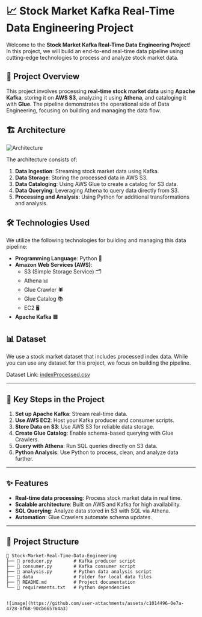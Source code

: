 # 📈 Stock Market Kafka Real-Time Data Engineering Project

Welcome to the **Stock Market Kafka Real-Time Data Engineering Project**! In this project, we will build an end-to-end real-time data pipeline using cutting-edge technologies to process and analyze stock market data. 

## 🚀 Project Overview
This project involves processing **real-time stock market data** using **Apache Kafka**, storing it on **AWS S3**, analyzing it using **Athena**, and cataloging it with **Glue**. The pipeline demonstrates the operational side of Data Engineering, focusing on building and managing the data flow.

## 🏗️ Architecture

![Architecture](https://github.com/user-attachments/assets/e451102b-2746-4dd0-afcf-7a6a1d6d5c32)

The architecture consists of:
1. **Data Ingestion**: Streaming stock market data using Kafka.
2. **Data Storage**: Storing the processed data in AWS S3.
3. **Data Cataloging**: Using AWS Glue to create a catalog for S3 data.
4. **Data Querying**: Leveraging Athena to query data directly from S3.
5. **Processing and Analysis**: Using Python for additional transformations and analysis.

## 🛠️ Technologies Used
We utilize the following technologies for building and managing this data pipeline:

- **Programming Language**: Python 🐍
- **Amazon Web Services (AWS)**:
  - S3 (Simple Storage Service) 🗂️
  - Athena 📊
  - Glue Crawler 🕷️
  - Glue Catalog 📚
  - EC2 🖥️
- **Apache Kafka** 🟧

## 📊 Dataset
We use a stock market dataset that includes processed index data. While you can use any dataset for this project, we focus on building the pipeline.

Dataset Link: [indexProcessed.csv](https://github.com/Aymen016/Real-Time-Stock-Market-Analysis/dataset/indexProcessed.csv)


---

## 🔑 Key Steps in the Project
1. **Set up Apache Kafka**: Stream real-time data.
2. **Use AWS EC2**: Host your Kafka producer and consumer scripts.
3. **Store Data on S3**: Use AWS S3 for reliable data storage.
4. **Create Glue Catalog**: Enable schema-based querying with Glue Crawlers.
5. **Query with Athena**: Run SQL queries directly on S3 data.
6. **Python Analysis**: Use Python to process, clean, and analyze data further.

---

## ✨ Features
- **Real-time data processing**: Process stock market data in real time.
- **Scalable architecture**: Built on AWS and Kafka for high availability.
- **SQL Querying**: Analyze data stored in S3 with SQL via Athena.
- **Automation**: Glue Crawlers automate schema updates.

---

## 📂 Project Structure
```plaintext
📂 Stock-Market-Real-Time-Data-Engineering
├── 📜 producer.py        # Kafka producer script
├── 📜 consumer.py        # Kafka consumer script
├── 📜 analysis.py        # Python data analysis script
├── 📂 data               # Folder for local data files
├── 📜 README.md          # Project documentation
└── 📜 requirements.txt   # Python dependencies


![image](https://github.com/user-attachments/assets/c1014496-0e7a-4728-8f68-90cb665764a3)
